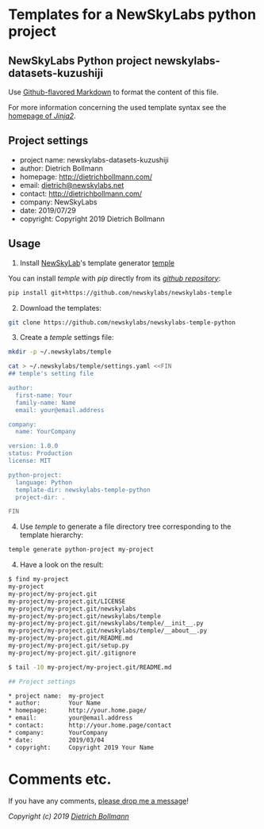 
# Templates for a NewSkyLabs python project


## NewSkyLabs Python project newskylabs-datasets-kuzushiji

Use [Github-flavored Markdown](https://guides.github.com/features/mastering-markdown/)
to format the content of this file.

For more information concerning the used template syntax see the
[homepage of *Jinja2*](http://jinja.pocoo.org/docs/).


## Project settings

* project name:  newskylabs-datasets-kuzushiji
* author:        Dietrich Bollmann
* homepage:      http://dietrichbollmann.com/
* email:         dietrich@newskylabs.net
* contact:       http://dietrichbollmann.com/
* company:       NewSkyLabs
* date:          2019/07/29
* copyright:     Copyright 2019 Dietrich Bollmann

## Usage

1. Install [NewSkyLab](http://newskylabs.net/)'s template generator
[temple](https://github.com/newskylabs/newskylabs-temple)

You can install *temple* with *pip* directly from its *[github
repository](https://github.com/newskylabs/newskylabs-temple)*:

```sh
pip install git+https://github.com/newskylabs/newskylabs-temple
```

2. Download the templates:

```sh
git clone https://github.com/newskylabs/newskylabs-temple-python
```


3. Create a *temple* settings file:

```sh
mkdir -p ~/.newskylabs/temple

cat > ~/.newskylabs/temple/settings.yaml <<FIN
## temple's setting file

author:
  first-name: Your
  family-name: Name
  email: your@email.address

company: 
  name: YourCompany

version: 1.0.0
status: Production
license: MIT

python-project:
  language: Python
  template-dir: newskylabs-temple-python
  project-dir: .

FIN

```

4. Use *temple* to generate a file directory tree corresponding to the
template hierarchy:

```sh
temple generate python-project my-project
```

4. Have a look on the result:

```sh
$ find my-project
my-project
my-project/my-project.git
my-project/my-project.git/LICENSE
my-project/my-project.git/newskylabs
my-project/my-project.git/newskylabs/temple
my-project/my-project.git/newskylabs/temple/__init__.py
my-project/my-project.git/newskylabs/temple/__about__.py
my-project/my-project.git/README.md
my-project/my-project.git/setup.py
my-project/my-project.git/.gitignore

$ tail -10 my-project/my-project.git/README.md

## Project settings

* project name:  my-project
* author:        Your Name
* homepage:      http://your.home.page/
* email:         your@email.address
* contact:       http://your.home.page/contact
* company:       YourCompany
* date:          2019/03/04
* copyright:     Copyright 2019 Your Name

```

# Comments etc.

If you have any comments, [please drop me a message](http://dietrichbollmann.com/)!

*Copyright (c) 2019 [Dietrich Bollmann](http://dietrichbollmann.com/)*
